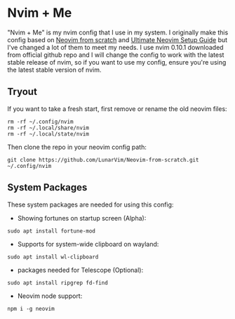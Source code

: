 # Nvim + Me

"Nvim + Me" is my nvim config that I use in my system. I originally make this config based on [Neovim from scratch](https://github.com/LunarVim/Neovim-from-scratch) and [Ultimate Neovim Setup Guide](https://dev.to/slydragonn/ultimate-neovim-setup-guide-lazynvim-plugin-manager-23b7) but I've changed a lot of them to meet my needs. I use nvim 0.10.1 downloaded from official github repo and I will change the config to work with the latest stable release of nvim, so if you want to use my config, ensure you're using the latest stable version of nvim.

## Tryout

If you want to take a fresh start, first remove or rename the old neovim files:

```
rm -rf ~/.config/nvim
rm -rf ~/.local/share/nvim
rm -rf ~/.local/state/nvim
```

Then clone the repo in your neovim config path:

```
git clone https://github.com/LunarVim/Neovim-from-scratch.git ~/.config/nvim
```

## System Packages

These system packages are needed for using this config:

- Showing fortunes on startup screen (Alpha):

```
sudo apt install fortune-mod
```

- Supports for system-wide clipboard on wayland:

```
sudo apt install wl-clipboard
```

- packages needed for Telescope (Optional):

```
sudo apt install ripgrep fd-find
```

- Neovim node support:

```
npm i -g neovim
```
